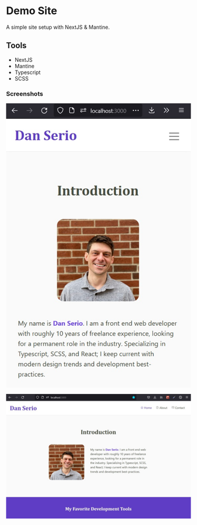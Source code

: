 # Demo Site

A simple site setup with NextJS & Mantine.

## Tools
  - NextJS
  - Mantine
  - Typescript
  - SCSS

### Screenshots

![Mobile Screenshot](/screenshot-mobile.jpg)

![Desktop Screenshot](/screenshot-desktop.jpg)
